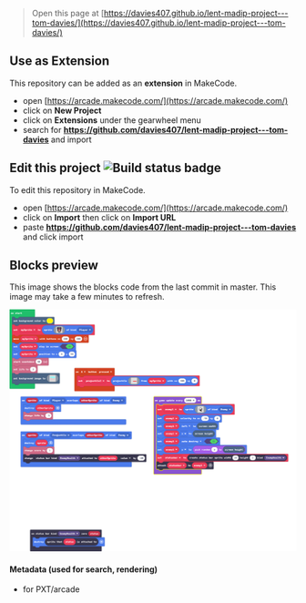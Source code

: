  


> Open this page at [https://davies407.github.io/lent-madip-project---tom-davies/](https://davies407.github.io/lent-madip-project---tom-davies/)

## Use as Extension

This repository can be added as an **extension** in MakeCode.

* open [https://arcade.makecode.com/](https://arcade.makecode.com/)
* click on **New Project**
* click on **Extensions** under the gearwheel menu
* search for **https://github.com/davies407/lent-madip-project---tom-davies** and import

## Edit this project ![Build status badge](https://github.com/davies407/lent-madip-project---tom-davies/workflows/MakeCode/badge.svg)

To edit this repository in MakeCode.

* open [https://arcade.makecode.com/](https://arcade.makecode.com/)
* click on **Import** then click on **Import URL**
* paste **https://github.com/davies407/lent-madip-project---tom-davies** and click import

## Blocks preview

This image shows the blocks code from the last commit in master.
This image may take a few minutes to refresh.

![A rendered view of the blocks](https://github.com/davies407/lent-madip-project---tom-davies/raw/master/.github/makecode/blocks.png)

#### Metadata (used for search, rendering)

* for PXT/arcade
<script src="https://makecode.com/gh-pages-embed.js"></script><script>makeCodeRender("{{ site.makecode.home_url }}", "{{ site.github.owner_name }}/{{ site.github.repository_name }}");</script>
